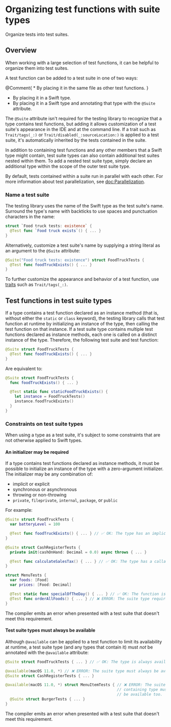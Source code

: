 # Organizing test functions with suite types

<!--
This source file is part of the Swift.org open source project

Copyright (c) 2023-2024 Apple Inc. and the Swift project authors
Licensed under Apache License v2.0 with Runtime Library Exception

See https://swift.org/LICENSE.txt for license information
See https://swift.org/CONTRIBUTORS.txt for Swift project authors
-->

Organize tests into test suites.

## Overview

When working with a large selection of test functions, it can be helpful to
organize them into test suites.

A test function can be added to a test suite in one of two ways:

@Comment{ * By placing it in the same file as other test functions. }
* By placing it in a Swift type.
* By placing it in a Swift type and annotating that type with the `@Suite`
   attribute.

The `@Suite` attribute isn't required for the testing library to recognize that
a type contains test functions, but adding it allows customization of a test
suite's appearance in the IDE and at the command line. If a trait such as
``Trait/tags(_:)`` or ``Trait/disabled(_:sourceLocation:)`` is applied to a test
suite, it's automatically inherited by the tests contained in the suite.

In addition to containing test functions and any other members that a Swift type
might contain, test suite types can also contain additional test suites nested
within them. To add a nested test suite type, simply declare an additional type
within the scope of the outer test suite type.

By default, tests contained within a suite run in parallel with each other.
For more information about test parallelization, see <doc:Parallelization>.

### Name a test suite

The testing library uses the name of the Swift type as the test suite's name.
Surround the type's name with backticks to use spaces and punctuation characters
in the name:

```swift
struct `Food truck tests: existence` {
  @Test func `Food truck exists`() { ... }
}
```

Alternatively, customize a test suite's name by supplying a string literal as an
argument to the `@Suite` attribute:

```swift
@Suite("Food truck tests: existence") struct FoodTruckTests {
  @Test func foodTruckExists() { ... }
}
```

To further customize the appearance and behavior of a test function, use
[traits](doc:Traits) such as ``Trait/tags(_:)``.

## Test functions in test suite types

If a type contains a test function declared as an instance method (that is,
without either the `static` or `class` keyword), the testing library calls
that test function at runtime by initializing an instance of the type, then
calling the test function on that instance. If a test suite type contains
multiple test functions declared as instance methods, each one is called on a
distinct instance of the type. Therefore, the following test suite and test
function:

```swift
@Suite struct FoodTruckTests {
  @Test func foodTruckExists() { ... }
}
```

Are equivalent to:

```swift
@Suite struct FoodTruckTests {
  func foodTruckExists() { ... }

  @Test static func staticFoodTruckExists() {
    let instance = FoodTruckTests()
    instance.foodTruckExists()
  }
}
```

### Constraints on test suite types

When using a type as a test suite, it's subject to some constraints that are
not otherwise applied to Swift types.

#### An initializer may be required

If a type contains test functions declared as instance methods, it must be
possible to initialize an instance of the type with a zero-argument initializer.
The initializer may be any combination of:

- implicit or explicit
- synchronous or asynchronous
- throwing or non-throwing
- `private`, `fileprivate`, `internal`, `package`, or `public`

For example:

```swift
@Suite struct FoodTruckTests {
  var batteryLevel = 100

  @Test func foodTruckExists() { ... } // ✅ OK: The type has an implicit init().
}

@Suite struct CashRegisterTests {
  private init(cashOnHand: Decimal = 0.0) async throws { ... }

  @Test func calculateSalesTax() { ... } // ✅ OK: The type has a callable init().
}

struct MenuTests {
  var foods: [Food]
  var prices: [Food: Decimal]

  @Test static func specialOfTheDay() { ... } // ✅ OK: The function is static.
  @Test func orderAllFoods() { ... } // ❌ ERROR: The suite type requires init().
}
```

The compiler emits an error when presented with a test suite that doesn't
meet this requirement.

#### Test suite types must always be available

Although `@available` can be applied to a test function to limit its
availability at runtime, a test suite type (and any types that contain it) must
_not_ be annotated with the `@available` attribute:

```swift
@Suite struct FoodTruckTests { ... } // ✅ OK: The type is always available.

@available(macOS 11.0, *) // ❌ ERROR: The suite type must always be available.
@Suite struct CashRegisterTests { ... }

@available(macOS 11.0, *) struct MenuItemTests { // ❌ ERROR: The suite type's
                                                 // containing type must always
                                                 // be available too.
  @Suite struct BurgerTests { ... }
}
```

The compiler emits an error when presented with a test suite that doesn't
meet this requirement.
